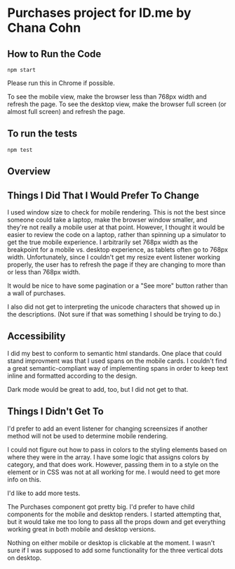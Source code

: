 # Purchases project for ID.me by Chana Cohn

## How to Run the Code

```shell
npm start
```
Please run this in Chrome if possible.

To see the mobile view, make the browser less than 768px width and refresh the page.
To see the desktop view, make the browser full screen (or almost full screen) and refresh the page.

## To run the tests
```shell
npm test
```

## Overview

## Things I Did That I Would Prefer To Change
I used window size to check for mobile rendering. This is not the best since someone could take a laptop, make the browser window smaller, and they're not really a mobile user at that point. However, I thought it would be easier to review the code on a laptop, rather than spinning up a simulator to get the true mobile experience. I arbitrarily set 768px width as the breakpoint for a mobile vs. desktop experience, as tablets often go to 768px width. Unfortunately, since I couldn't get my resize event listener working properly, the user has to refresh the page if they are changing to more than or less than 768px width.

It would be nice to have some pagination or a "See more" button rather than a wall of purchases.

I also did not get to interpreting the unicode characters that showed up in the descriptions. (Not sure if that was something I should be trying to do.)

## Accessibility
I did my best to conform to semantic html standards. One place that could stand improvment was that I used spans on the mobile cards. I couldn't find a great semantic-compliant way of implementing spans in order to keep text inline and formatted according to the design.

Dark mode would be great to add, too, but I did not get to that.


## Things I Didn't Get To
I'd prefer to add an event listener for changing screensizes if another method will not be used to determine mobile rendering.

I could not figure out how to pass in colors to the styling elements based on where they were in the array. I have some logic that assigns colors by category, and that does work. However, passing them in to a style on the element or in CSS was not at all working for me. I would need to get more info on this.

I'd like to add more tests.

The Purchases component got pretty big. I'd prefer to have child components for the mobile and desktop renders. I started attempting that, but it would take me too long to pass all the props down and get everything working great in both mobile and desktop versions.

Nothing on either mobile or desktop is clickable at the moment. I wasn't sure if I was supposed to add some functionality for the three vertical dots on desktop.